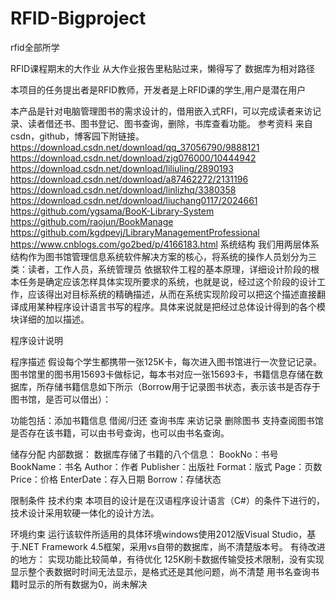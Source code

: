 # RFID-Bigproject
rfid全部所学

RFID课程期末的大作业
从大作业报告里粘贴过来，懒得写了
数据库为相对路径

本项目的任务提出者是RFID教师，开发者是上RFID课的学生,用户是潜在用户

本产品是针对电脑管理图书的需求设计的，借用嵌入式RFI，可以完成读者来访记录、读者借还书、图书登记、图书查询，删除，书库查看功能。
参考资料
来自csdn，github，博客园下附链接。
https://download.csdn.net/download/qq_37056790/9888121
https://download.csdn.net/download/zjg076000/10444942
https://download.csdn.net/download/liliuling/2890193
https://download.csdn.net/download/a87462272/2131196
https://download.csdn.net/download/linlizhq/3380358
https://download.csdn.net/download/liuchang0117/2024661
https://github.com/ygsama/BooK-Library-System
https://github.com/raojun/BookManage
https://github.com/kgdpevj/LibraryManagementProfessional
https://www.cnblogs.com/go2bed/p/4166183.html
系统结构
我们用两层体系结构作为图书馆管理信息系统软件解决方案的核心，将系统的操作人员划分为三类：读者，工作人员，系统管理员
依据软件工程的基本原理，详细设计阶段的根本任务是确定应该怎样具体实现所要求的系统，也就是说，经过这个阶段的设计工作，应该得出对目标系统的精确描述，从而在系统实现阶段可以把这个描述直接翻译成用某种程序设计语言书写的程序。具体来说就是把经过总体设计得到的各个模块详细的加以描述。
 

程序设计说明

程序描述
假设每个学生都携带一张125K卡，每次进入图书馆进行一次登记记录。
图书馆里的图书用15693卡做标记，每本书对应一张15693卡，书籍信息存储在数据库，所存储书籍信息如下所示（Borrow用于记录图书状态，表示该书是否存于图书馆，是否可以借出）：

功能包括：添加书籍信息
		借阅/归还
		查询书库
		来访记录
		删除图书
		支持查阅图书馆是否存在该书籍，可以由书号查询，也可以由书名查询。



储存分配
内部数据：
数据库存储了书籍的八个信息：
BookNo：书号
BookName：书名
Author：作者
Publisher：出版社
Format：版式
Page：页数
Price：价格
EnterDate：存入日期
Borrow：存储状态
 


限制条件
技术约束 
    本项目的设计是在汉语程序设计语言（C#）的条件下进行的，技术设计采用软硬一体化的设计方法。 
	
环境约束 
运行该软件所适用的具体环境windows使用2012版Visual Studio，基于.NET Framework 4.5框架，采用vs自带的数据库，尚不清楚版本号。
有待改进的地方：
实现功能比较简单，有待优化
125K刷卡数据传输受技术限制，没有实现
显示整个表数据时时间无法显示，是格式还是其他问题，尚不清楚
用书名查询书籍时显示的所有数据为0，尚未解决
